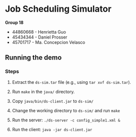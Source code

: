 
# Job Scheduling Simulator

**Group 18**

* 44860668 - Henrietta Guo
* 45434344 - Daniel Prosser
* 45701717 - Ma. Concepcion Velasco

## Running the demo

### Steps

1. Extract the `ds-sim.tar` file (e.g., using `tar xvf ds-sim.tar`).

2. Run `make` in the `java/` directory.

3. Copy `java/bin/ds-client.jar` to `ds-sim/`

4. Change the working directory to `ds-sim/` and run `make`

5. Run the server: `./ds-server -c config_simple1.xml &`

6. Run the client: `java -jar ds-client.jar`

